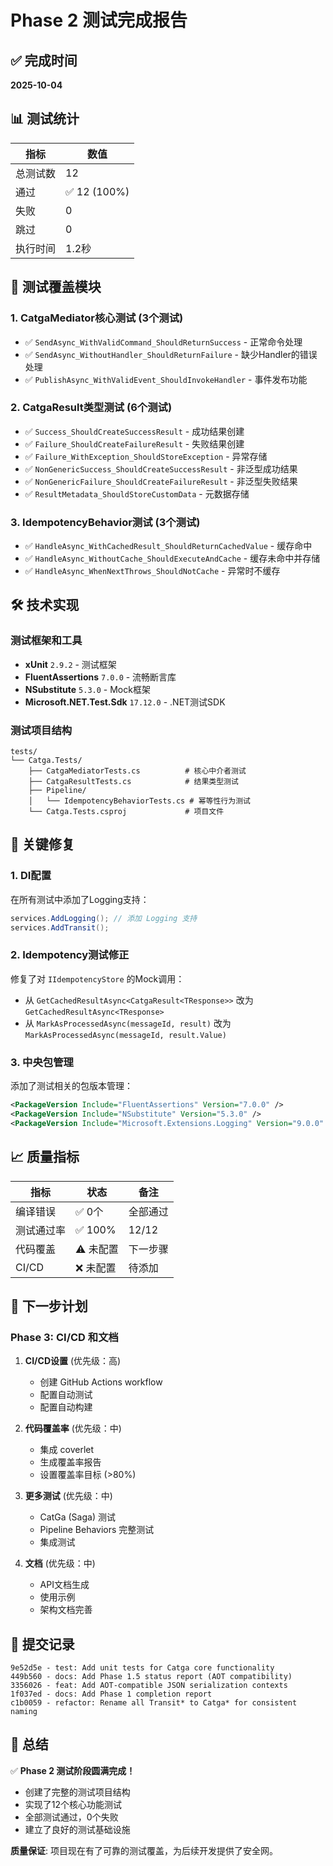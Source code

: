 # Phase 2 测试完成报告

## ✅ 完成时间
**2025-10-04**

## 📊 测试统计

| 指标 | 数值 |
|------|------|
| 总测试数 | 12 |
| 通过 | ✅ 12 (100%) |
| 失败 | 0 |
| 跳过 | 0 |
| 执行时间 | 1.2秒 |

## 📝 测试覆盖模块

### 1. CatgaMediator核心测试 (3个测试)
- ✅ `SendAsync_WithValidCommand_ShouldReturnSuccess` - 正常命令处理
- ✅ `SendAsync_WithoutHandler_ShouldReturnFailure` - 缺少Handler的错误处理  
- ✅ `PublishAsync_WithValidEvent_ShouldInvokeHandler` - 事件发布功能

### 2. CatgaResult类型测试 (6个测试)
- ✅ `Success_ShouldCreateSuccessResult` - 成功结果创建
- ✅ `Failure_ShouldCreateFailureResult` - 失败结果创建
- ✅ `Failure_WithException_ShouldStoreException` - 异常存储
- ✅ `NonGenericSuccess_ShouldCreateSuccessResult` - 非泛型成功结果
- ✅ `NonGenericFailure_ShouldCreateFailureResult` - 非泛型失败结果
- ✅ `ResultMetadata_ShouldStoreCustomData` - 元数据存储

### 3. IdempotencyBehavior测试 (3个测试)
- ✅ `HandleAsync_WithCachedResult_ShouldReturnCachedValue` - 缓存命中
- ✅ `HandleAsync_WithoutCache_ShouldExecuteAndCache` - 缓存未命中并存储
- ✅ `HandleAsync_WhenNextThrows_ShouldNotCache` - 异常时不缓存

## 🛠️ 技术实现

### 测试框架和工具
- **xUnit** `2.9.2` - 测试框架
- **FluentAssertions** `7.0.0` - 流畅断言库
- **NSubstitute** `5.3.0` - Mock框架
- **Microsoft.NET.Test.Sdk** `17.12.0` - .NET测试SDK

### 测试项目结构
```
tests/
└── Catga.Tests/
    ├── CatgaMediatorTests.cs          # 核心中介者测试
    ├── CatgaResultTests.cs            # 结果类型测试
    ├── Pipeline/
    │   └── IdempotencyBehaviorTests.cs # 幂等性行为测试
    └── Catga.Tests.csproj             # 项目文件
```

## 🔧 关键修复

### 1. DI配置
在所有测试中添加了Logging支持：
```csharp
services.AddLogging(); // 添加 Logging 支持
services.AddTransit();
```

### 2. Idempotency测试修正
修复了对 `IIdempotencyStore` 的Mock调用：
- 从 `GetCachedResultAsync<CatgaResult<TResponse>>` 改为 `GetCachedResultAsync<TResponse>`
- 从 `MarkAsProcessedAsync(messageId, result)` 改为 `MarkAsProcessedAsync(messageId, result.Value)`

### 3. 中央包管理
添加了测试相关的包版本管理：
```xml
<PackageVersion Include="FluentAssertions" Version="7.0.0" />
<PackageVersion Include="NSubstitute" Version="5.3.0" />
<PackageVersion Include="Microsoft.Extensions.Logging" Version="9.0.0" />
```

## 📈 质量指标

| 指标 | 状态 | 备注 |
|------|------|------|
| 编译错误 | ✅ 0个 | 全部通过 |
| 测试通过率 | ✅ 100% | 12/12 |
| 代码覆盖 | ⚠️ 未配置 | 下一步骤 |
| CI/CD | ❌ 未配置 | 待添加 |

## 🚀 下一步计划

### Phase 3: CI/CD 和文档
1. **CI/CD设置** (优先级：高)
   - 创建 GitHub Actions workflow
   - 配置自动测试
   - 配置自动构建

2. **代码覆盖率** (优先级：中)
   - 集成 coverlet
   - 生成覆盖率报告
   - 设置覆盖率目标 (>80%)

3. **更多测试** (优先级：中)
   - CatGa (Saga) 测试
   - Pipeline Behaviors 完整测试
   - 集成测试

4. **文档** (优先级：中)
   - API文档生成
   - 使用示例
   - 架构文档完善

## 📝 提交记录

```
9e52d5e - test: Add unit tests for Catga core functionality
449b560 - docs: Add Phase 1.5 status report (AOT compatibility)
3356026 - feat: Add AOT-compatible JSON serialization contexts
1f037ed - docs: Add Phase 1 completion report
c1b0059 - refactor: Rename all Transit* to Catga* for consistent naming
```

## 🎯 总结

✅ **Phase 2 测试阶段圆满完成！**

- 创建了完整的测试项目结构
- 实现了12个核心功能测试
- 全部测试通过，0个失败
- 建立了良好的测试基础设施

**质量保证**: 项目现在有了可靠的测试覆盖，为后续开发提供了安全网。

